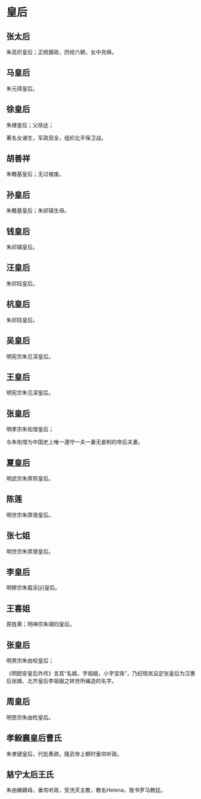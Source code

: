 # 皇后

## 张太后

朱高炽皇后；正统摄政，历经六朝，女中尧舜。

## 马皇后

朱元璋皇后。

## 徐皇后

朱棣皇后；父徐达；

著名女诸生，军政双全，组织北平保卫战。

## 胡善祥

朱瞻基皇后；无过被废。

## 孙皇后

朱瞻基皇后；朱祁镇生母。

## 钱皇后

朱祁镇皇后。

## 汪皇后

朱祁钰皇后。

## 杭皇后

朱祁钰皇后。

## 吴皇后

明宪宗朱见深皇后。

## 王皇后

明宪宗朱见深皇后。

## 张皇后

明孝宗朱佑憆皇后；

与朱佑憆为中国史上唯一遵守一夫一妻无妾制的帝后夫妻。

## 夏皇后

明武宗朱厚照皇后。

## 陈莲

明世宗朱厚熜皇后。

## 张七姐

明世宗朱厚熜皇后。

## 李皇后

明穆宗朱载坖\[jì]皇后。

## 王喜姐

原姓黄；明神宗朱翊钧皇后。

## 张皇后

明熹宗朱由校皇后；

《明懿安皇后外传》言其“名嫣，字祖娥，小字宝珠”，乃纪晓岚设定张皇后为汉惠后张嫣、北齐皇后李祖娥之转世所编造的名字。

## 周皇后

明思宗朱由检皇后。

## 孝毅襄皇后曹氏

朱聿键皇后，代批奏疏，隆武帝上朝时垂帘听政。

## 慈宁太后王氏

朱由榔嫡母，垂帘听政，受洗天主教，教名Helena，致书罗马教廷。
